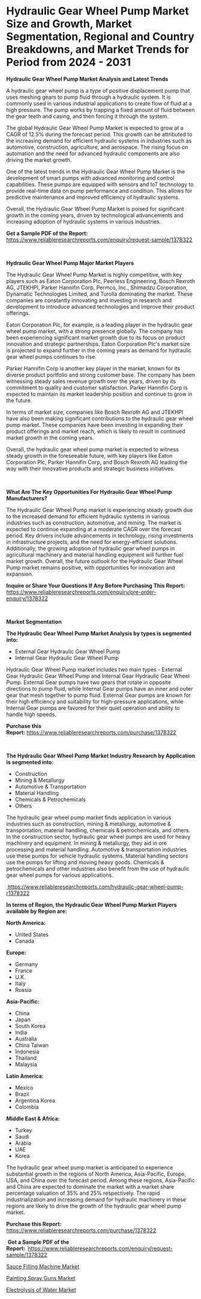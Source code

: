 <p><h1>Hydraulic Gear Wheel Pump Market Size and Growth, Market Segmentation, Regional and Country Breakdowns, and Market Trends for Period from 2024 -  2031</h1></p><p><strong>Hydraulic Gear Wheel Pump Market Analysis and Latest Trends</strong></p>
<p><p>A hydraulic gear wheel pump is a type of positive displacement pump that uses meshing gears to pump fluid through a hydraulic system. It is commonly used in various industrial applications to create flow of fluid at a high pressure. The pump works by trapping a fixed amount of fluid between the gear teeth and casing, and then forcing it through the system.</p><p>The global Hydraulic Gear Wheel Pump Market is expected to grow at a CAGR of 12.5% during the forecast period. This growth can be attributed to the increasing demand for efficient hydraulic systems in industries such as automotive, construction, agriculture, and aerospace. The rising focus on automation and the need for advanced hydraulic components are also driving the market growth.</p><p>One of the latest trends in the Hydraulic Gear Wheel Pump Market is the development of smart pumps with advanced monitoring and control capabilities. These pumps are equipped with sensors and IoT technology to provide real-time data on pump performance and condition. This allows for predictive maintenance and improved efficiency of hydraulic systems.</p><p>Overall, the Hydraulic Gear Wheel Pump Market is poised for significant growth in the coming years, driven by technological advancements and increasing adoption of hydraulic systems in various industries.</p></p>
<p><strong>Get a Sample PDF of the Report:&nbsp;</strong> <a href="https://www.reliableresearchreports.com/enquiry/request-sample/1378322">https://www.reliableresearchreports.com/enquiry/request-sample/1378322</a></p>
<p>&nbsp;</p>
<p><strong>Hydraulic Gear Wheel Pump Major Market Players</strong></p>
<p><p>The Hydraulic Gear Wheel Pump Market is highly competitive, with key players such as Eaton Corporation Plc, Peerless Engineering, Bosch Rexroth AG, JTEKHPI, Parker Hannifin Corp, Permco, Inc., Shimadzu Corporation, Dynamatic Technologies Limited, and Turolla dominating the market. These companies are constantly innovating and investing in research and development to introduce advanced technologies and improve their product offerings.</p><p>Eaton Corporation Plc, for example, is a leading player in the hydraulic gear wheel pump market, with a strong presence globally. The company has been experiencing significant market growth due to its focus on product innovation and strategic partnerships. Eaton Corporation Plc's market size is projected to expand further in the coming years as demand for hydraulic gear wheel pumps continues to rise.</p><p>Parker Hannifin Corp is another key player in the market, known for its diverse product portfolio and strong customer base. The company has been witnessing steady sales revenue growth over the years, driven by its commitment to quality and customer satisfaction. Parker Hannifin Corp is expected to maintain its market leadership position and continue to grow in the future.</p><p>In terms of market size, companies like Bosch Rexroth AG and JTEKHPI have also been making significant contributions to the hydraulic gear wheel pump market. These companies have been investing in expanding their product offerings and market reach, which is likely to result in continued market growth in the coming years.</p><p>Overall, the hydraulic gear wheel pump market is expected to witness steady growth in the foreseeable future, with key players like Eaton Corporation Plc, Parker Hannifin Corp, and Bosch Rexroth AG leading the way with their innovative products and strategic business initiatives.</p></p>
<p>&nbsp;</p>
<p><strong>What Are The Key Opportunities For Hydraulic Gear Wheel Pump Manufacturers?</strong></p>
<p><p>The Hydraulic Gear Wheel Pump market is experiencing steady growth due to the increased demand for efficient hydraulic systems in various industries such as construction, automotive, and mining. The market is expected to continue expanding at a moderate CAGR over the forecast period. Key drivers include advancements in technology, rising investments in infrastructure projects, and the need for energy-efficient solutions. Additionally, the growing adoption of hydraulic gear wheel pumps in agricultural machinery and material handling equipment will further fuel market growth. Overall, the future outlook for the Hydraulic Gear Wheel Pump market remains positive, with opportunities for innovation and expansion.</p></p>
<p><strong>Inquire or Share Your Questions If Any Before Purchasing This Report:</strong> <a href="https://www.reliableresearchreports.com/enquiry/pre-order-enquiry/1378322">https://www.reliableresearchreports.com/enquiry/pre-order-enquiry/1378322</a></p>
<p>&nbsp;</p>
<p><strong>Market Segmentation</strong></p>
<p><strong>The Hydraulic Gear Wheel Pump Market Analysis by types is segmented into:</strong></p>
<p><ul><li>External Gear Hydraulic Gear Wheel Pump</li><li>Internal Gear Hydraulic Gear Wheel Pump</li></ul></p>
<p><p>Hydraulic Gear Wheel Pump market includes two main types - External Gear Hydraulic Gear Wheel Pump and Internal Gear Hydraulic Gear Wheel Pump. External Gear pumps have two gears that rotate in opposite directions to pump fluid, while Internal Gear pumps have an inner and outer gear that mesh together to pump fluid. External Gear pumps are known for their high efficiency and suitability for high-pressure applications, while Internal Gear pumps are favored for their quiet operation and ability to handle high speeds.</p></p>
<p><strong>Purchase this Report:&nbsp;</strong><a href="https://www.reliableresearchreports.com/purchase/1378322">https://www.reliableresearchreports.com/purchase/1378322</a></p>
<p>&nbsp;</p>
<p><strong>The Hydraulic Gear Wheel Pump Market Industry Research by Application is segmented into:</strong></p>
<p><ul><li>Construction</li><li>Mining & Metallurgy</li><li>Automotive & Transportation</li><li>Material Handling</li><li>Chemicals & Petrochemicals</li><li>Others</li></ul></p>
<p><p>The hydraulic gear wheel pump market finds application in various industries such as construction, mining & metallurgy, automotive & transportation, material handling, chemicals & petrochemicals, and others. In the construction sector, hydraulic gear wheel pumps are used for heavy machinery and equipment. In mining & metallurgy, they aid in ore processing and material handling. Automotive & transportation industries use these pumps for vehicle hydraulic systems. Material handling sectors use the pumps for lifting and moving heavy goods. Chemicals & petrochemicals and other industries also benefit from the use of hydraulic gear wheel pumps for various applications.</p></p>
<p><a href="https://www.reliableresearchreports.com/hydraulic-gear-wheel-pump-r1378322">&nbsp;https://www.reliableresearchreports.com/hydraulic-gear-wheel-pump-r1378322</a></p>
<p><strong>In terms of Region, the Hydraulic Gear Wheel Pump Market Players available by Region are:</strong></p>
<p>
    <p> <strong> North America: </strong>
        <ul>
            <li>United States</li>
            <li>Canada</li>
        </ul>
        </p> 
    <p> <strong> Europe: </strong>
        <ul>
            <li>Germany</li>
            <li>France</li>
            <li>U.K.</li>
            <li>Italy</li>
            <li>Russia</li>
        </ul>
        </p> 
    <p> <strong> Asia-Pacific: </strong>
        <ul>
            <li>China</li>
            <li>Japan</li>
            <li>South Korea</li>
            <li>India</li>
            <li>Australia</li>
            <li>China Taiwan</li>
            <li>Indonesia</li>
            <li>Thailand</li>
            <li>Malaysia</li>
        </ul>
        </p> 
    <p> <strong> Latin America: </strong>
        <ul>
            <li>Mexico</li>
            <li>Brazil</li>
            <li>Argentina Korea</li>
            <li>Colombia</li>
        </ul>
        </p> 
    <p> <strong> Middle East & Africa: </strong>
        <ul>
            <li>Turkey</li>
            <li>Saudi</li>
            <li>Arabia</li>
            <li>UAE</li>
            <li>Korea</li>
        </ul>
    </p>
    </p>
<p><p>The hydraulic gear wheel pump market is anticipated to experience substantial growth in the regions of North America, Asia-Pacific, Europe, USA, and China over the forecast period. Among these regions, Asia-Pacific and China are expected to dominate the market with a market share percentage valuation of 35% and 25% respectively. The rapid industrialization and increasing demand for hydraulic machinery in these regions are likely to drive the growth of the hydraulic gear wheel pump market.</p></p>
<p><strong>Purchase this Report: </strong><a href="https://www.reliableresearchreports.com/purchase/1378322">https://www.reliableresearchreports.com/purchase/1378322</a></p>
<p>&nbsp;<strong>Get a Sample PDF of the Report:&nbsp;&nbsp;</strong><a href="https://www.reliableresearchreports.com/enquiry/request-sample/1378322">https://www.reliableresearchreports.com/enquiry/request-sample/1378322</a></p>
<p><strong></strong></p>
<p><p><a href="https://www.linkedin.com/pulse/sauce-filling-machine-market-research-report-its-history-forecast-hiyfe?trackingId=MqOrBLHkmy7hg4lSzezbVg%3D%3D">Sauce Filling Machine Market</a></p><p><a href="https://www.linkedin.com/pulse/painting-spray-guns-market-trends-forecast-competitive-l37ve?trackingId=oYNEBzH209rjxuallHFjaQ%3D%3D">Painting Spray Guns Market</a></p><p><a href="https://www.linkedin.com/pulse/electrolysis-water-market-size-outlook-forecast-2024-2031-ideauda-thphe?trackingId=g5MiJS4S8Rce46FKeHTGOw%3D%3D">Electrolysis of Water Market</a></p></p>